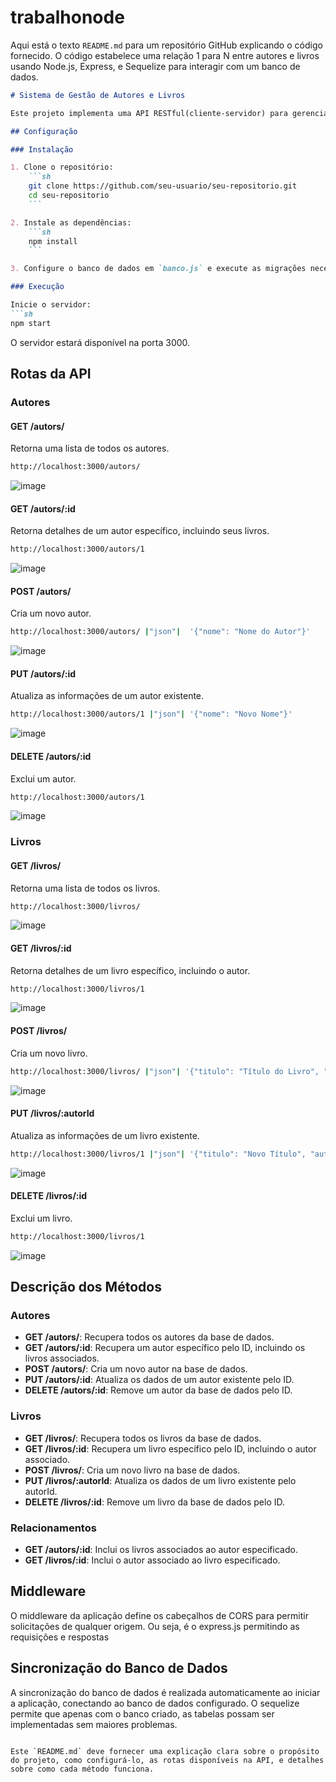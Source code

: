 # trabalhonode
Aqui está o texto `README.md` para um repositório GitHub explicando o código fornecido. O código estabelece uma relação 1 para N entre autores e livros usando Node.js, Express, e Sequelize para interagir com um banco de dados.

```markdown
# Sistema de Gestão de Autores e Livros

Este projeto implementa uma API RESTful(cliente-servidor) para gerenciar autores e livros, onde cada autor pode ter vários livros (relação 1:N). A API permite realizar operações CRUD (Create, Read, Update, Delete) (POST, GET, PUT e DELETE) *respectivamente* para ambas as entidades. 

## Configuração

### Instalação

1. Clone o repositório:
    ```sh
    git clone https://github.com/seu-usuario/seu-repositorio.git
    cd seu-repositorio
    ```

2. Instale as dependências:
    ```sh
    npm install
    ```

3. Configure o banco de dados em `banco.js` e execute as migrações necessárias.

### Execução

Inicie o servidor:
```sh
npm start
```

O servidor estará disponível na porta 3000.

## Rotas da API

### Autores

#### GET /autors/
Retorna uma lista de todos os autores.
```sh
http://localhost:3000/autors/
```
![image](https://github.com/Jpedro8899/trabalhonode/assets/160235276/350601f9-a262-4aac-b3bb-ed1af86738b5)


#### GET /autors/:id
Retorna detalhes de um autor específico, incluindo seus livros.
```sh
http://localhost:3000/autors/1
```
![image](https://github.com/Jpedro8899/trabalhonode/assets/160235276/0d7e569f-9489-4f70-b852-ab1e900e27bb)


#### POST /autors/
Cria um novo autor.
```sh
http://localhost:3000/autors/ |"json"|  '{"nome": "Nome do Autor"}'
```
![image](https://github.com/Jpedro8899/trabalhonode/assets/160235276/4abad67c-67f4-4118-8ef1-f1fe862abc79)


#### PUT /autors/:id
Atualiza as informações de um autor existente.
```sh
http://localhost:3000/autors/1 |"json"| '{"nome": "Novo Nome"}'
```
![image](https://github.com/Jpedro8899/trabalhonode/assets/160235276/1a99b8eb-4ee1-485a-bea1-268c407a5349)


#### DELETE /autors/:id
Exclui um autor.
```sh
http://localhost:3000/autors/1
```
![image](https://github.com/Jpedro8899/trabalhonode/assets/160235276/4abd93f2-8616-4ab6-9f55-4245b9483a4a)


### Livros

#### GET /livros/
Retorna uma lista de todos os livros.
```sh
http://localhost:3000/livros/
```
![image](https://github.com/Jpedro8899/trabalhonode/assets/160235276/82eb783f-fd55-418e-a440-80ce82bc9f9f)


#### GET /livros/:id
Retorna detalhes de um livro específico, incluindo o autor.
```sh
http://localhost:3000/livros/1
```
![image](https://github.com/Jpedro8899/trabalhonode/assets/160235276/71dc5223-c661-4267-9ceb-c0c24d96e192)


#### POST /livros/
Cria um novo livro.
```sh
http://localhost:3000/livros/ |"json"| '{"titulo": "Título do Livro", "autorId": 1}'
```
![image](https://github.com/Jpedro8899/trabalhonode/assets/160235276/85697914-da05-45fb-856e-a26bbb267cb6)


#### PUT /livros/:autorId
Atualiza as informações de um livro existente.
```sh
http://localhost:3000/livros/1 |"json"| '{"titulo": "Novo Título", "autorId": 1}'
```
![image](https://github.com/Jpedro8899/trabalhonode/assets/160235276/5396d486-4b45-4540-8ead-6492c3bd764a)


#### DELETE /livros/:id
Exclui um livro.
```sh
http://localhost:3000/livros/1
```
![image](https://github.com/Jpedro8899/trabalhonode/assets/160235276/1cdefb70-f78d-496f-bad0-d7b2a3d97634)


## Descrição dos Métodos

### Autores

- **GET /autors/**: Recupera todos os autores da base de dados.
- **GET /autors/:id**: Recupera um autor específico pelo ID, incluindo os livros associados.
- **POST /autors/**: Cria um novo autor na base de dados.
- **PUT /autors/:id**: Atualiza os dados de um autor existente pelo ID.
- **DELETE /autors/:id**: Remove um autor da base de dados pelo ID.

### Livros

- **GET /livros/**: Recupera todos os livros da base de dados.
- **GET /livros/:id**: Recupera um livro específico pelo ID, incluindo o autor associado.
- **POST /livros/**: Cria um novo livro na base de dados.
- **PUT /livros/:autorId**: Atualiza os dados de um livro existente pelo autorId.
- **DELETE /livros/:id**: Remove um livro da base de dados pelo ID.

### Relacionamentos

- **GET /autors/:id**: Inclui os livros associados ao autor especificado.
- **GET /livros/:id**: Inclui o autor associado ao livro especificado.

## Middleware

O middleware da aplicação define os cabeçalhos de CORS para permitir solicitações de qualquer origem. Ou seja, é o express.js permitindo as requisições e respostas

## Sincronização do Banco de Dados

A sincronização do banco de dados é realizada automaticamente ao iniciar a aplicação, conectando ao banco de dados configurado. O sequelize permite que apenas com o banco criado, as tabelas possam ser implementadas sem maiores problemas.

```

Este `README.md` deve fornecer uma explicação clara sobre o propósito do projeto, como configurá-lo, as rotas disponíveis na API, e detalhes sobre como cada método funciona.

